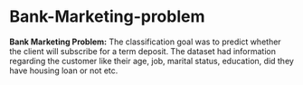 # Bank-Marketing-problem
**Bank Marketing Problem:** The classification goal was to predict whether the client will subscribe for a term deposit. The dataset had information regarding the customer like their age, job, marital status, education, did they have housing loan or not etc.
